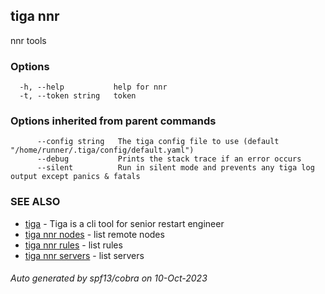 ## tiga nnr

nnr tools

### Options

```
  -h, --help           help for nnr
  -t, --token string   token
```

### Options inherited from parent commands

```
      --config string   The tiga config file to use (default "/home/runner/.tiga/config/default.yaml")
      --debug           Prints the stack trace if an error occurs
      --silent          Run in silent mode and prevents any tiga log output except panics & fatals
```

### SEE ALSO

* [tiga](tiga.md)	 - Tiga is a cli tool for senior restart engineer
* [tiga nnr nodes](tiga_nnr_nodes.md)	 - list remote nodes
* [tiga nnr rules](tiga_nnr_rules.md)	 - list rules
* [tiga nnr servers](tiga_nnr_servers.md)	 - list servers

###### Auto generated by spf13/cobra on 10-Oct-2023
